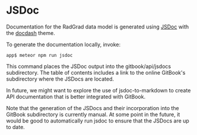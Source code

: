 # JSDoc

Documentation for the RadGrad data model is generated using [JSDoc](http://usejsdoc.org/) with the [docdash](https://github.com/clenemt/docdash) theme.
 
To generate the documentation locally, invoke:

```
app$ meteor npm run jsdoc
```

This command places the JSDoc output into the gitbook/api/jsdocs subdirectory.  The table of contents includes a link to the online GitBook's subdirectory where the JSDocs are located.

In future, we might want to explore the use of jsdoc-to-markdown to create API documentation that is better integrated with GitBook. 

Note that the generation of the JSDocs and their incorporation into the GitBook subdirectory is currently manual. At some point in the future, it would be good to automatically run jsdoc to ensure that the JSDocs are up to date. 